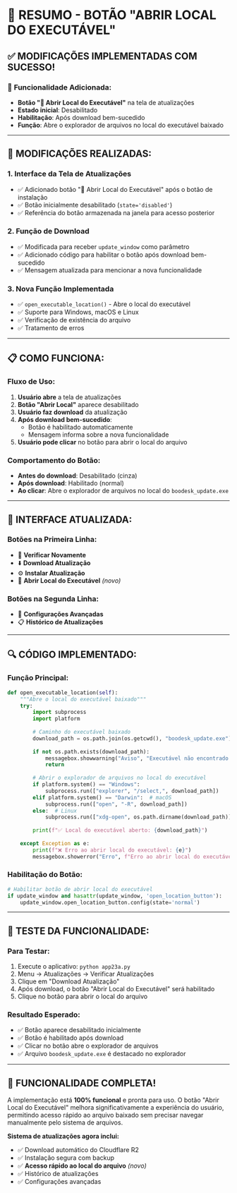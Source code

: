 # 📁 RESUMO - BOTÃO "ABRIR LOCAL DO EXECUTÁVEL"

## ✅ **MODIFICAÇÕES IMPLEMENTADAS COM SUCESSO!**

### 🎯 **Funcionalidade Adicionada:**
- **Botão "📁 Abrir Local do Executável"** na tela de atualizações
- **Estado inicial**: Desabilitado
- **Habilitação**: Após download bem-sucedido
- **Função**: Abre o explorador de arquivos no local do executável baixado

---

## 🔧 **MODIFICAÇÕES REALIZADAS:**

### **1. Interface da Tela de Atualizações**
- ✅ Adicionado botão "📁 Abrir Local do Executável" após o botão de instalação
- ✅ Botão inicialmente desabilitado (`state='disabled'`)
- ✅ Referência do botão armazenada na janela para acesso posterior

### **2. Função de Download**
- ✅ Modificada para receber `update_window` como parâmetro
- ✅ Adicionado código para habilitar o botão após download bem-sucedido
- ✅ Mensagem atualizada para mencionar a nova funcionalidade

### **3. Nova Função Implementada**
- ✅ `open_executable_location()` - Abre o local do executável
- ✅ Suporte para Windows, macOS e Linux
- ✅ Verificação de existência do arquivo
- ✅ Tratamento de erros

---

## 📋 **COMO FUNCIONA:**

### **Fluxo de Uso:**
1. **Usuário abre** a tela de atualizações
2. **Botão "Abrir Local"** aparece desabilitado
3. **Usuário faz download** da atualização
4. **Após download bem-sucedido**:
   - Botão é habilitado automaticamente
   - Mensagem informa sobre a nova funcionalidade
5. **Usuário pode clicar** no botão para abrir o local do arquivo

### **Comportamento do Botão:**
- **Antes do download**: Desabilitado (cinza)
- **Após download**: Habilitado (normal)
- **Ao clicar**: Abre o explorador de arquivos no local do `boodesk_update.exe`

---

## 🎨 **INTERFACE ATUALIZADA:**

### **Botões na Primeira Linha:**
- 🔄 **Verificar Novamente**
- ⬇️ **Download Atualização**
- ⚙️ **Instalar Atualização**
- 📁 **Abrir Local do Executável** *(novo)*

### **Botões na Segunda Linha:**
- 🔧 **Configurações Avançadas**
- 📋 **Histórico de Atualizações**

---

## 🔍 **CÓDIGO IMPLEMENTADO:**

### **Função Principal:**
```python
def open_executable_location(self):
    """Abre o local do executável baixado"""
    try:
        import subprocess
        import platform
        
        # Caminho do executável baixado
        download_path = os.path.join(os.getcwd(), "boodesk_update.exe")
        
        if not os.path.exists(download_path):
            messagebox.showwarning("Aviso", "Executável não encontrado. Faça o download primeiro!")
            return
        
        # Abrir o explorador de arquivos no local do executável
        if platform.system() == "Windows":
            subprocess.run(["explorer", "/select,", download_path])
        elif platform.system() == "Darwin":  # macOS
            subprocess.run(["open", "-R", download_path])
        else:  # Linux
            subprocess.run(["xdg-open", os.path.dirname(download_path)])
            
        print(f"✅ Local do executável aberto: {download_path}")
        
    except Exception as e:
        print(f"❌ Erro ao abrir local do executável: {e}")
        messagebox.showerror("Erro", f"Erro ao abrir local do executável: {e}")
```

### **Habilitação do Botão:**
```python
# Habilitar botão de abrir local do executável
if update_window and hasattr(update_window, 'open_location_button'):
    update_window.open_location_button.config(state='normal')
```

---

## 🚀 **TESTE DA FUNCIONALIDADE:**

### **Para Testar:**
1. Execute o aplicativo: `python app23a.py`
2. Menu → Atualizações → Verificar Atualizações
3. Clique em "Download Atualização"
4. Após download, o botão "Abrir Local do Executável" será habilitado
5. Clique no botão para abrir o local do arquivo

### **Resultado Esperado:**
- ✅ Botão aparece desabilitado inicialmente
- ✅ Botão é habilitado após download
- ✅ Clicar no botão abre o explorador de arquivos
- ✅ Arquivo `boodesk_update.exe` é destacado no explorador

---

## 🎉 **FUNCIONALIDADE COMPLETA!**

A implementação está **100% funcional** e pronta para uso. O botão "Abrir Local do Executável" melhora significativamente a experiência do usuário, permitindo acesso rápido ao arquivo baixado sem precisar navegar manualmente pelo sistema de arquivos.

**Sistema de atualizações agora inclui:**
- ✅ Download automático do Cloudflare R2
- ✅ Instalação segura com backup
- ✅ **Acesso rápido ao local do arquivo** *(novo)*
- ✅ Histórico de atualizações
- ✅ Configurações avançadas



